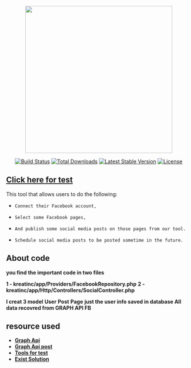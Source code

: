 <p align="center"><img src="https://www.kreatinc.com/img/logo-full.svg" width="400"></p>

<p align="center">
<a href="https://travis-ci.org/laravel/framework"><img src="https://travis-ci.org/laravel/framework.svg" alt="Build Status"></a>
<a href="https://packagist.org/packages/laravel/framework"><img src="https://poser.pugx.org/laravel/framework/d/total.svg" alt="Total Downloads"></a>
<a href="https://packagist.org/packages/laravel/framework"><img src="https://poser.pugx.org/laravel/framework/v/stable.svg" alt="Latest Stable Version"></a>
<a href="https://packagist.org/packages/laravel/framework"><img src="https://poser.pugx.org/laravel/framework/license.svg" alt="License"></a>
</p>

## [Click here for test ](https://kreatinc.3ajilpress.com)

 This tool that allows users to do the following:

-     Connect their Facebook account,

-     Select some Facebook pages,

-     And publish some social media posts on those pages from our tool.
     
-     Schedule social media posts to be posted sometime in the future.




## About code

**you find the important code  in two files**

**1 - kreatinc/app/Providers/FacebookRepository.php**
**2 - kreatinc/app/Http/Controllers/SocialController.php**

**I creat 3 model**
    **User**
    **Post**
    **Page**
**just the user info saved in database All data recovred from GRAPH API FB** 

##  resource used



- **[Graph Api](https://developers.facebook.com/docs/graph-api)**
- **[Graph Api post ](https://developers.facebook.com/docs/graph-api/reference/post/)**
- **[Tools for test](https://developers.facebook.com/tools/explorer/)**
- **[Exist Solution](https://tijana-sokovic.medium.com/post-on-facebook-page-with-graph-api-and-laravel-d31a8dd6e5c3)**
